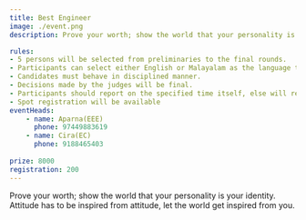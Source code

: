 ```yaml
---
title: Best Engineer
image: ./event.png
description: Prove your worth; show the world that your personality is your identity. Attitude has to be inspired from attitude, let the world get inspired from you.

rules: 
- 5 persons will be selected from preliminaries to the final rounds.
- Participants can select either English or Malayalam as the language to communicate during their  performance but if the judge demand for English in any rounds, and then their demand is to be followed.
- Candidates must behave in disciplined manner. 
- Decisions made by the judges will be final. 
- Participants should report on the specified time itself, else will result in elimination. 
- Spot registration will be available
eventHeads:
    - name: Aparna(EEE)
      phone: 97449883619
    - name: Cira(EC)
      phone: 9188465403
    
prize: 8000
registration: 200
---
```


Prove your worth; show the world that your personality is your identity. Attitude has to be inspired from attitude, let the world get inspired from you.
